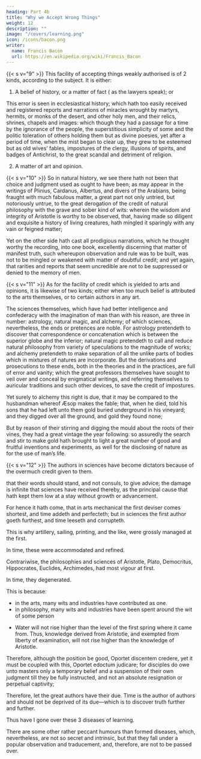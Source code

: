 ```yaml
---
heading: Part 4b 
title: "Why we Accept Wrong Things"
weight: 12
description: ""
image: "/covers/learning.png"
icon: /icons/bacon.png
writer:
  name: Francis Bacon
  url: https://en.wikipedia.org/wiki/Francis_Bacon
---
```




{{< s v="9" >}} This facility of accepting things weakly authorised is of 2 kinds, according to the subject. It is either:

1. A belief of history, or a matter of fact ( as the lawyers speak); or

This error is seen in ecclesiastical history; which hath too easily received and registered reports and narrations of miracles wrought by martyrs, hermits, or monks of the desert, and other holy men, and their relics, shrines, chapels and images: which though they had a passage for a time by the ignorance of the people, the superstitious simplicity of some and the politic toleration of others holding them but as divine poesies, yet after a period of time, when the mist began to clear up, they grew to be esteemed but as old wives’ fables, impostures of the clergy, illusions of spirits, and badges of Antichrist, to the great scandal and detriment of religion.


2. A matter of art and opinion.


{{< s v="10" >}} So in natural history, we see there hath not been that choice and judgment used as ought to have been; as may appear in the writings of Plinius, Cardanus, Albertus, and divers of the Arabians, being fraught with much fabulous matter, a great part not only untried, but notoriously untrue, to the great derogation of the credit of natural philosophy with the grave and sober kind of wits: wherein the wisdom and integrity of Aristotle is worthy to be observed, that, having made so diligent and exquisite a history of living creatures, hath mingled it sparingly with any vain or feigned matter; 

Yet on the other side hath cast all prodigious narrations, which he thought worthy the recording, into one book, excellently discerning that matter of manifest truth, such whereupon observation and rule was to be built, was not to be mingled or weakened with matter of doubtful credit; and yet again, that rarities and reports that seem uncredible are not to be suppressed or denied to the memory of men.

{{< s v="11" >}} As for the facility of credit which is yielded to arts and opinions, it is likewise of two kinds; either when too much belief is attributed to the arts themselves, or to certain authors in any art.

The sciences themselves, which have had better intelligence and confederacy with the imagination of man than with his reason, are three in number: astrology, natural magic, and alchemy; of which sciences, nevertheless, the ends or pretences are noble.  For astrology pretendeth to discover that correspondence or concatenation which is between the superior globe and the inferior; natural magic pretendeth to call and reduce natural philosophy from variety of speculations to the magnitude of works; and alchemy pretendeth to make separation of all the unlike parts of bodies which in mixtures of natures are incorporate.  But the derivations and prosecutions to these ends, both in the theories and in the practices, are full of error and vanity; which the great professors themselves have sought to veil over and conceal by enigmatical writings, and referring themselves to auricular traditions and such other devices, to save the credit of impostures. 

Yet surely to alchemy this right is due, that it may be compared to the husbandman whereof Æsop makes the fable; that, when he died, told his sons that he had left unto them gold buried underground in his vineyard; and they digged over all the ground, and gold they found none; 

But by reason of their stirring and digging the mould about the roots of their vines, they had a great vintage the year following: so assuredly the search and stir to make gold hath brought to light a great number of good and fruitful inventions and experiments, as well for the disclosing of nature as for the use of man’s life.


{{< s v="12" >}} The authors in sciences have become dictators because of the overmuch credit given to them. 

 that their words should stand, and not consuls, to give advice; the damage is infinite that sciences have received thereby, as the principal cause that hath kept them low at a stay without growth or advancement.  

For hence it hath come, that in arts mechanical the first deviser comes shortest, and time addeth and perfecteth; but in sciences the first author goeth furthest, and time leeseth and corrupteth. 

This is why artillery, sailing, printing, and the like, were grossly managed at the first. 

In time, these were accommodated and refined. 

Contrariwise, the philosophies and sciences of Aristotle, Plato, Democritus, Hippocrates, Euclides, Archimedes, had most vigour at first. 

In time, they degenerated. 

This is because:
- in the arts, many wits and industries have contributed as one. 
- in philosophy, many wits and industries have been spent around the wit of some person
<!-- , whom many times they have rather depraved than illustrated. -->
  - Water will not rise higher than the level of the first spring where it came from. Thus, knowledge derived from Aristotle, and exempted from liberty of examination, will not rise higher than the knowledge of Aristotle.  

Therefore, although the position be good, Oportet discentem credere, yet it must be coupled with this, Oportet edoctum judicare; for disciples do owe unto masters only a temporary belief and a suspension of their own judgment till they be fully instructed, and not an absolute resignation or perpetual captivity; 

Therefore, let the great authors have their due. Time is the author of authors and should not be deprived of its due—which is to discover truth further and further. 

Thus have I gone over these 3 diseases of learning.

There are some other rather peccant humours than formed diseases, which, nevertheless, are not so secret and intrinsic, but that they fall under a popular observation and traducement, and, therefore, are not to be passed over.
